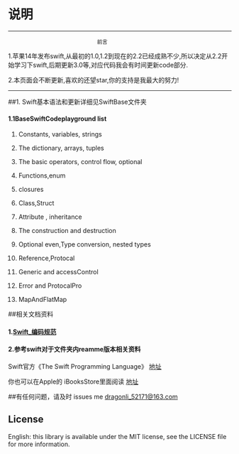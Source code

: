 
# 说明
*****************************************************************************
								前言 
								
1.苹果14年发布swift,从最初的1.0,1.2到现在的2.2已经成熟不少,所以决定从2.2开始学习下swift,后期更新3.0等,对应代码我会有时间更新code部分.

2.本页面会不断更新,喜欢的还望star,你的支持是我最大的努力!
*****************************************************************************

##1. Swift基本语法和更新详细见SwiftBase文件夹
#### 1.1BaseSwiftCodeplayground list 
 
 1. Constants, variables, strings
 
 2. The dictionary, arrays, tuples
 
 
 3. The basic operators, control flow, optional
 
 4. Functions,enum
 
 5. closures
 
 6. Class,Struct 
 
 7. Attribute , inheritance
 
 8. The construction and destruction
 
 9. Optional even,Type conversion, nested types
 
 10. Reference,Protocal
 
 11. Generic and accessControl
 
 12. Error and ProtocalPro

 13. MapAndFlatMap 


##相关文档资料
#### 1.[Swift_编码规范](Swift_编码规范.md)



#### 2.参考swift对于文件夹内reamme版本相关资料
Swift官方《The Swift Programming Language》
[地址](https://swift.org/documentation/#the-swift-programming-language )

你也可以在Apple的 iBooksStore里面阅读
[地址](https://itunes.apple.com/us/book/the-swift-programming-language/id1002622538?mt=11)


##有任何问题，请及时 issues me 
 <dragonli_52171@163.com>   
 
## License

English: this library is available under the MIT license, see the LICENSE file for more information.   



